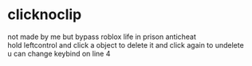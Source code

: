 # clicknoclip
not made by me but bypass roblox life in prison anticheat  
hold leftcontrol and click a object to delete it and click again to undelete  
u can change keybind on line 4

